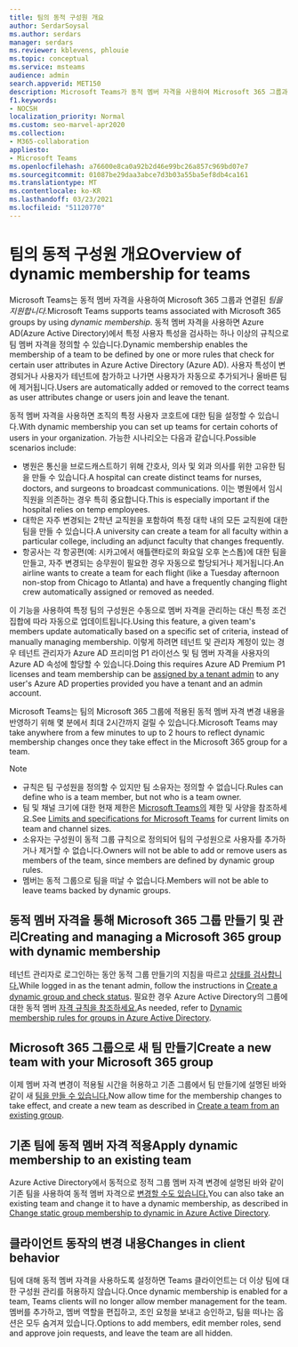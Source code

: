 ```yaml
---
title: 팀의 동적 구성원 개요
author: SerdarSoysal
ms.author: serdars
manager: serdars
ms.reviewer: kblevens, phlouie
ms.topic: conceptual
ms.service: msteams
audience: admin
search.appverid: MET150
description: Microsoft Teams가 동적 멤버 자격을 사용하여 Microsoft 365 그룹과 연결된 팀을 지원하는 방법에 대해 자세히 알아보습니다.
f1.keywords:
- NOCSH
localization_priority: Normal
ms.custom: seo-marvel-apr2020
ms.collection:
- M365-collaboration
appliesto:
- Microsoft Teams
ms.openlocfilehash: a76600e8ca0a92b2d46e99bc26a857c969bd07e7
ms.sourcegitcommit: 01087be29daa3abce7d3b03a55ba5ef8db4ca161
ms.translationtype: MT
ms.contentlocale: ko-KR
ms.lasthandoff: 03/23/2021
ms.locfileid: "51120770"
---
```

# <a name="overview-of-dynamic-membership-for-teams"></a><span data-ttu-id="25bec-103">팀의 동적 구성원 개요</span><span class="sxs-lookup"><span data-stu-id="25bec-103">Overview of dynamic membership for teams</span></span>

<span data-ttu-id="25bec-104">Microsoft Teams는 동적 멤버 자격을 사용하여 Microsoft 365 그룹과 연결된 *팀을 지원합니다.*</span><span class="sxs-lookup"><span data-stu-id="25bec-104">Microsoft Teams supports teams associated with Microsoft 365 groups by using *dynamic membership*.</span></span> <span data-ttu-id="25bec-105">동적 멤버 자격을 사용하면 Azure AD(Azure Active Directory)에서 특정 사용자 특성을 검사하는 하나 이상의 규칙으로 팀 멤버 자격을 정의할 수 있습니다.</span><span class="sxs-lookup"><span data-stu-id="25bec-105">Dynamic membership enables the membership of a team to be defined by one or more rules that check for certain user attributes in Azure Active Directory (Azure AD).</span></span> <span data-ttu-id="25bec-106">사용자 특성이 변경되거나 사용자가 테넌트에 참가하고 나가면 사용자가 자동으로 추가되거나 올바른 팀에 제거됩니다.</span><span class="sxs-lookup"><span data-stu-id="25bec-106">Users are automatically added or removed to the correct teams as user attributes change or users join and leave the tenant.</span></span>

<span data-ttu-id="25bec-107">동적 멤버 자격을 사용하면 조직의 특정 사용자 코호트에 대한 팀을 설정할 수 있습니다.</span><span class="sxs-lookup"><span data-stu-id="25bec-107">With dynamic membership you can set up teams for certain cohorts of users in your organization.</span></span> <span data-ttu-id="25bec-108">가능한 시나리오는 다음과 같습니다.</span><span class="sxs-lookup"><span data-stu-id="25bec-108">Possible scenarios include:</span></span>
- <span data-ttu-id="25bec-109">병원은 통신을 브로드캐스트하기 위해 간호사, 의사 및 외과 의사를 위한 고유한 팀을 만들 수 있습니다.</span><span class="sxs-lookup"><span data-stu-id="25bec-109">A hospital can create distinct teams for nurses, doctors, and surgeons to broadcast communications.</span></span> <span data-ttu-id="25bec-110">이는 병원에서 임시 직원을 의존하는 경우 특히 중요합니다.</span><span class="sxs-lookup"><span data-stu-id="25bec-110">This is especially important if the hospital relies on temp employees.</span></span>
- <span data-ttu-id="25bec-111">대학은 자주 변경되는 2학년 교직원을 포함하여 특정 대학 내의 모든 교직원에 대한 팀을 만들 수 있습니다.</span><span class="sxs-lookup"><span data-stu-id="25bec-111">A university can create a team for all faculty within a particular college, including an adjunct faculty that changes frequently.</span></span>
- <span data-ttu-id="25bec-112">항공사는 각 항공편(예: 시카고에서 애틀랜타로의 화요일 오후 논스톱)에 대한 팀을 만들고, 자주 변경되는 승무원이 필요한 경우 자동으로 할당되거나 제거됩니다.</span><span class="sxs-lookup"><span data-stu-id="25bec-112">An airline wants to create a team for each flight (like a Tuesday afternoon non-stop from Chicago to Atlanta) and have a frequently changing flight crew automatically assigned or removed as needed.</span></span>

<span data-ttu-id="25bec-113">이 기능을 사용하여 특정 팀의 구성원은 수동으로 멤버 자격을 관리하는 대신 특정 조건 집합에 따라 자동으로 업데이트됩니다.</span><span class="sxs-lookup"><span data-stu-id="25bec-113">Using this feature, a given team's members update automatically based on a specific set of criteria, instead of manually managing membership.</span></span> <span data-ttu-id="25bec-114">이렇게 하려면 테넌트 및 관리자 계정이 [](/azure/active-directory/users-groups-roles/groups-dynamic-membership) 있는 경우 테넌트 관리자가 Azure AD 프리미엄 P1 라이선스 및 팀 멤버 자격을 사용자의 Azure AD 속성에 할당할 수 있습니다.</span><span class="sxs-lookup"><span data-stu-id="25bec-114">Doing this requires Azure AD Premium P1 licenses and team membership can be [assigned by a tenant admin](/azure/active-directory/users-groups-roles/groups-dynamic-membership) to any user's Azure AD properties provided you have a tenant and an admin account.</span></span>

<span data-ttu-id="25bec-115">Microsoft Teams는 팀의 Microsoft 365 그룹에 적용된 동적 멤버 자격 변경 내용을 반영하기 위해 몇 분에서 최대 2시간까지 걸릴 수 있습니다.</span><span class="sxs-lookup"><span data-stu-id="25bec-115">Microsoft Teams may take anywhere from a few minutes to up to 2 hours to reflect dynamic membership changes once they take effect in the Microsoft 365 group for a team.</span></span>

> [!NOTE]
> - <span data-ttu-id="25bec-116">규칙은 팀 구성원을 정의할 수 있지만 팀 소유자는 정의할 수 없습니다.</span><span class="sxs-lookup"><span data-stu-id="25bec-116">Rules can define who is a team member, but not who is a team owner.</span></span>
> - <span data-ttu-id="25bec-117">팀 및 채널 크기에 대한 현재 제한은 [Microsoft Teams의](limits-specifications-teams.md) 제한 및 사양을 참조하세요.</span><span class="sxs-lookup"><span data-stu-id="25bec-117">See [Limits and specifications for Microsoft Teams](limits-specifications-teams.md) for current limits on team and channel sizes.</span></span>
> - <span data-ttu-id="25bec-118">소유자는 구성원이 동적 그룹 규칙으로 정의되어 팀의 구성원으로 사용자를 추가하거나 제거할 수 없습니다.</span><span class="sxs-lookup"><span data-stu-id="25bec-118">Owners will not be able to add or remove users as members of the team, since members are defined by dynamic group rules.</span></span>
> -    <span data-ttu-id="25bec-119">멤버는 동적 그룹으로 팀을 떠날 수 없습니다.</span><span class="sxs-lookup"><span data-stu-id="25bec-119">Members will not be able to leave teams backed by dynamic groups.</span></span>

## <a name="creating-and-managing-a-microsoft-365-group-with-dynamic-membership"></a><span data-ttu-id="25bec-120">동적 멤버 자격을 통해 Microsoft 365 그룹 만들기 및 관리</span><span class="sxs-lookup"><span data-stu-id="25bec-120">Creating and managing a Microsoft 365 group with dynamic membership</span></span>

<span data-ttu-id="25bec-121">테넌트 관리자로 로그인하는 동안 동적 그룹 만들기의 지침을 따르고 [상태를 검사합니다.](/azure/active-directory/users-groups-roles/groups-create-rule)</span><span class="sxs-lookup"><span data-stu-id="25bec-121">While logged in as the tenant admin, follow the instructions in [Create a dynamic group and check status](/azure/active-directory/users-groups-roles/groups-create-rule).</span></span> <span data-ttu-id="25bec-122">필요한 경우 Azure Active Directory의 그룹에 대한 동적 멤버 [자격 규칙을 참조하세요.](/azure/active-directory/users-groups-roles/groups-dynamic-membership)</span><span class="sxs-lookup"><span data-stu-id="25bec-122">As needed, refer to [Dynamic membership rules for groups in Azure Active Directory](/azure/active-directory/users-groups-roles/groups-dynamic-membership).</span></span>

## <a name="create-a-new-team-with-your-microsoft-365-group"></a><span data-ttu-id="25bec-123">Microsoft 365 그룹으로 새 팀 만들기</span><span class="sxs-lookup"><span data-stu-id="25bec-123">Create a new team with your Microsoft 365 group</span></span>

<span data-ttu-id="25bec-124">이제 멤버 자격 변경이 적용될 시간을 허용하고 기존 그룹에서 팀 만들기에 설명된 바와 같이 새 [팀을 만들 수 있습니다.](https://support.microsoft.com/en-us/office/create-a-team-from-an-existing-group-24ec428e-40d7-4a1a-ab87-29be7d145865)</span><span class="sxs-lookup"><span data-stu-id="25bec-124">Now allow time for the membership changes to take effect, and create a new team  as described in [Create a team from an existing group](https://support.microsoft.com/en-us/office/create-a-team-from-an-existing-group-24ec428e-40d7-4a1a-ab87-29be7d145865).</span></span>

## <a name="apply-dynamic-membership-to-an-existing-team"></a><span data-ttu-id="25bec-125">기존 팀에 동적 멤버 자격 적용</span><span class="sxs-lookup"><span data-stu-id="25bec-125">Apply dynamic membership to an existing team</span></span>

<span data-ttu-id="25bec-126">Azure Active Directory에서 동적으로 정적 그룹 멤버 자격 변경에 설명된 바와 같이 기존 팀을 사용하여 동적 멤버 자격으로 [변경할 수도 있습니다.](/azure/active-directory/users-groups-roles/groups-change-type)</span><span class="sxs-lookup"><span data-stu-id="25bec-126">You can also take an existing team and change it to have a dynamic membership, as described in [Change static group membership to dynamic in Azure Active Directory](/azure/active-directory/users-groups-roles/groups-change-type).</span></span>

## <a name="changes-in-client-behavior"></a><span data-ttu-id="25bec-127">클라이언트 동작의 변경 내용</span><span class="sxs-lookup"><span data-stu-id="25bec-127">Changes in client behavior</span></span>

<span data-ttu-id="25bec-128">팀에 대해 동적 멤버 자격을 사용하도록 설정하면 Teams 클라이언트는 더 이상 팀에 대한 구성원 관리를 허용하지 않습니다.</span><span class="sxs-lookup"><span data-stu-id="25bec-128">Once dynamic membership is enabled for a team, Teams clients will no longer allow member management for the team.</span></span> <span data-ttu-id="25bec-129">멤버를 추가하고, 멤버 역할을 편집하고, 조인 요청을 보내고 승인하고, 팀을 떠나는 옵션은 모두 숨겨져 있습니다.</span><span class="sxs-lookup"><span data-stu-id="25bec-129">Options to add members, edit member roles, send and approve join requests, and leave the team are all hidden.</span></span>